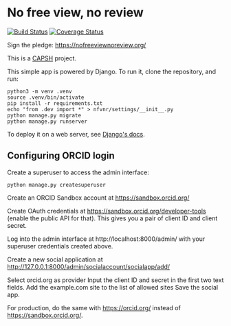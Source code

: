 No free view, no review
=======================

[![Build Status](https://travis-ci.com/dissemin/no-free-view-no-review.svg?token=vbDxkTY7k7fuYEqBFHjD&branch=master)](https://travis-ci.com/dissemin/no-free-view-no-review)
[![Coverage Status](https://coveralls.io/repos/dissemin/no-free-view-no-review/badge.svg?branch=master&service=github)](https://coveralls.io/github/dissemin/no-free-view-no-review?branch=master)

Sign the pledge: https://nofreeviewnoreview.org/

This is a [CAPSH](https://association.dissem.in/) project.

This simple app is powered by Django. To run it, clone the repository, and run:

```
python3 -m venv .venv
source .venv/bin/activate
pip install -r requirements.txt
echo "from .dev import *" > nfvnr/settings/__init__.py
python manage.py migrate
python manage.py runserver
```

To deploy it on a web server, see [Django's docs](https://docs.djangoproject.com/en/3.0/howto/deployment/).

Configuring ORCID login
-----------------------

Create a superuser to access the admin interface:

```
python manage.py createsuperuser
```

Create an ORCID Sandbox account at https://sandbox.orcid.org/

Create OAuth credentials at https://sandbox.orcid.org/developer-tools (enable the public API for that).
This gives you a pair of client ID and client secret.

Log into the admin interface at http://localhost:8000/admin/ with your superuser credentials created above.

Create a new social application at http://127.0.0.1:8000/admin/socialaccount/socialapp/add/

Select orcid.org as provider
Input the client ID and secret in the first two text fields.
Add the example.com site to the list of allowed sites
Save the social app.

For production, do the same with https://orcid.org/ instead of https://sandbox.orcid.org/.
